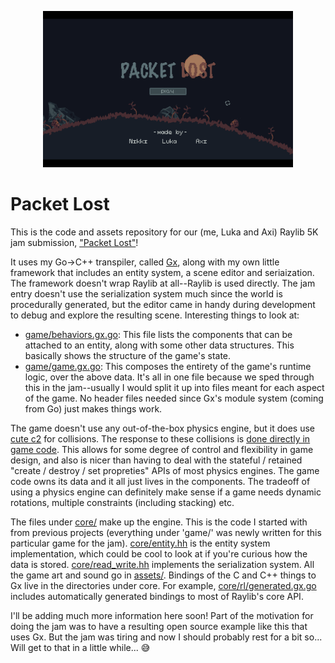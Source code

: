 <p float="left" align="center">
  <img src="readme_header.png" height="250">
</p>

# Packet Lost

This is the code and assets repository for our (me, Luka and Axi) Raylib 5K jam submission, ["Packet Lost"](https://itch.io/jam/raylib-5k-gamejam/rate/1374384)!

It uses my Go->C++ transpiler, called [Gx](https://github.com/nikki93/gx), along with my own little framework that includes an entity system, a scene editor and seriaization. The framework doesn't wrap Raylib at all--Raylib is used directly. The jam entry doesn't use the serialization system much since the world is procedurally generated, but the editor came in handy during development to debug and explore the resulting scene. Interesting things to look at:

- [game/behaviors.gx.go](game/behaviors.gx.go): This file lists the components that can be attached to an entity, along with some other data structures. This basically shows the structure of the game's state.
- [game/game.gx.go](game/game.gx.go): This composes the entirety of the game's runtime logic, over the above data. It's all in one file because we sped through this in the jam--usually I would split it up into files meant for each aspect of the game. No header files needed since Gx's module system (coming from Go) just makes things work.

The game doesn't use any out-of-the-box physics engine, but it does use [cute c2](https://github.com/RandyGaul/cute_headers/blob/master/cute_c2.h) for collisions. The response to these collisions is [done directly in game code](https://github.com/nikki93/raylib-5k/blob/57bc80d123c32d867a10f1d3fc2657da3feaa733/game/game.gx.go?ts=2#L870-L914). This allows for some degree of control and flexibility in game design, and also is nicer than having to deal with the stateful / retained "create / destroy / set propreties" APIs of most physics engines. The game code owns its data and it all just lives in the components. The tradeoff of using a physics engine can definitely make sense if a game needs dynamic rotations, multiple constraints (including stacking) etc.

The files under [core/](core/) make up the engine. This is the code I started with from previous projects (everything under 'game/' was newly written for this particular game for the jam). [core/entity.hh](core/entity.hh) is the entity system implementation, which could be cool to look at if you're curious how the data is stored. [core/read_write.hh](core/read_write.hh) implements the serialization system. All the game art and sound go in [assets/](assets/). Bindings of the C and C++ things to Gx live in the directories under core. For example, [core/rl/generated.gx.go](core/rl/generated.gx.go) includes automatically generated bindings to most of Raylib's core API.

I'll be adding much more information here soon! Part of the motivation for doing the jam was to have a resulting open source example like this that uses Gx. But the jam was tiring and now I should probably rest for a bit so... Will get to that in a little while... 😅
